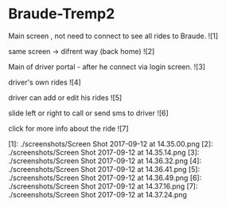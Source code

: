 # Braude-Tremp2
Main screen , not need to connect to see all rides to Braude.
![1]

same screen -> difrent way (back home)
![2]

Main of driver portal - after he connect via login screen.
![3]

driver's own rides
![4]

driver can add or edit his rides
![5]

slide left or right to call or send sms to driver
![6]

click for more info about the ride
![7]



[1]: ./screenshots/Screen Shot 2017-09-12 at 14.35.00.png
[2]: ./screenshots/Screen Shot 2017-09-12 at 14.35.14.png
[3]: ./screenshots/Screen Shot 2017-09-12 at 14.36.32.png
[4]: ./screenshots/Screen Shot 2017-09-12 at 14.36.41.png
[5]: ./screenshots/Screen Shot 2017-09-12 at 14.36.49.png
[6]: ./screenshots/Screen Shot 2017-09-12 at 14.37.16.png
[7]: ./screenshots/Screen Shot 2017-09-12 at 14.37.24.png
